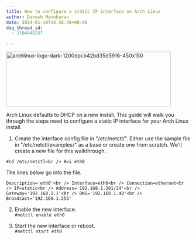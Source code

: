 ```yaml
---
title: How to configure a static IP interface on Arch Linux
author: Danesh Manoharan
date: 2014-01-10T14:58:48+00:00
dsq_thread_id:
  - 2104948257

---
```

<a href="/posts/configure-static-ip-interface-arch-linux/archlinux-logo-dark-1200dpi-b42bd35d5916-450x150/" rel="attachment wp-att-3419"><img loading="lazy" class="alignnone size-full wp-image-3419" alt="archlinux-logo-dark-1200dpi.b42bd35d5916-450x150" src="/wp-content/uploads/2014/01/archlinux-logo-dark-1200dpi.b42bd35d5916-450x150.png" width="450" height="150" /></a>

 

Arch Linux defaults to DHCP on a new install. This guide will walk you through the steps need to configure a static IP interface for your Arch Linux install.

1. Create the interface config file in "/etc/netctl/". Either use the sample file in "/etc/netctl/examples/" as a base or create one from scratch. We'll create a new file for this walkthrough.

`#cd /etc/netctl<br />
#vi eth0`

The lines below go into the file.

`Description='eth0'<br />
Interface=eth0<br />
Connection=ethernet<br />
IP=static<br />
Address='192.168.1.201/24'<br />
Gateway='192.168.1.1'<br />
DNS='192.168.1.40'<br />
Broadcast='192.168.1.255'`

2. Enable the new interface.  
`#netctl enable eth0`

3. Start the new interface or reboot.  
`#netctl start eth0`